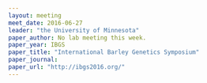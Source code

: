 ```yaml
---
layout: meeting
meet_date: 2016-06-27
leader: "the University of Minnesota"
paper_author: No lab meeting this week.
paper_year: IBGS
paper_title: "International Barley Genetics Symposium"
paper_journal: 
paper_url: "http://ibgs2016.org/"
---
```

